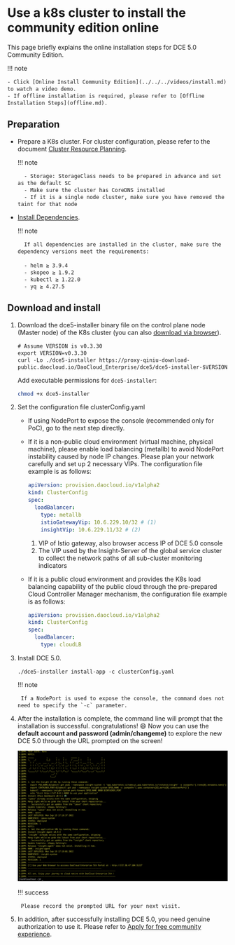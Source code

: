 # Use a k8s cluster to install the community edition online

This page briefly explains the online installation steps for DCE 5.0 Community Edition.

!!! note

    - Click [Online Install Community Edition](../../../videos/install.md) to watch a video demo.
    - If offline installation is required, please refer to [Offline Installation Steps](offline.md).

## Preparation

- Prepare a K8s cluster. For cluster configuration, please refer to the document [Cluster Resource Planning](../resources.md).

    !!! note

        - Storage: StorageClass needs to be prepared in advance and set as the default SC
        - Make sure the cluster has CoreDNS installed
        - If it is a single node cluster, make sure you have removed the taint for that node

- [Install Dependencies](../../install-tools.md).

    !!! note

        If all dependencies are installed in the cluster, make sure the dependency versions meet the requirements:
      
        - helm ≥ 3.9.4
        - skopeo ≥ 1.9.2
        - kubectl ≥ 1.22.0
        - yq ≥ 4.27.5

## Download and install

1. Download the dce5-installer binary file on the control plane node (Master node) of the K8s cluster (you can also [download via browser](../../../download/dce5.md)).

    ```shell
    # Assume VERSION is v0.3.30
    export VERSION=v0.3.30
    curl -Lo ./dce5-installer https://proxy-qiniu-download-public.daocloud.io/DaoCloud_Enterprise/dce5/dce5-installer-$VERSION
    ```

    Add executable permissions for `dce5-installer`:

    ```bash
    chmod +x dce5-installer
    ```

2. Set the configuration file clusterConfig.yaml

    - If using NodePort to expose the console (recommended only for PoC), go to the next step directly.

    - If it is a non-public cloud environment (virtual machine, physical machine), please enable load balancing (metallb) to avoid NodePort instability caused by node IP changes. Please plan your network carefully and set up 2 necessary VIPs. The configuration file example is as follows:

        ```yaml
        apiVersion: provision.daocloud.io/v1alpha2
        kind: ClusterConfig
        spec:
          loadBalancer:
            type: metallb 
            istioGatewayVip: 10.6.229.10/32 # (1)
            insightVip: 10.6.229.11/32 # (2)
        ```

        1. VIP of Istio gateway, also browser access IP of DCE 5.0 console
        2. The VIP used by the Insight-Server of the global service cluster to collect the network paths of all sub-cluster monitoring indicators

    - If it is a public cloud environment and provides the K8s load balancing capability of the public cloud through the pre-prepared Cloud Controller Manager mechanism, the configuration file example is as follows:

        ```yaml
        apiVersion: provision.daocloud.io/v1alpha2
        kind: ClusterConfig
        spec:
          loadBalancer:
            type: cloudLB
        ```

3. Install DCE 5.0.

    ```shell
    ./dce5-installer install-app -c clusterConfig.yaml
    ```

    !!! note

        If a NodePort is used to expose the console, the command does not need to specify the `-c` parameter.

4. After the installation is complete, the command line will prompt that the installation is successful. congratulations! :smile: Now you can use the **default account and password (admin/changeme)** to explore the new DCE 5.0 through the URL prompted on the screen!

    ![Installation successful](../../images/success.png)

    !!! success

        Please record the prompted URL for your next visit.

5. In addition, after successfully installing DCE 5.0, you need genuine authorization to use it. Please refer to [Apply for free community experience](../../../dce/license0.md).
